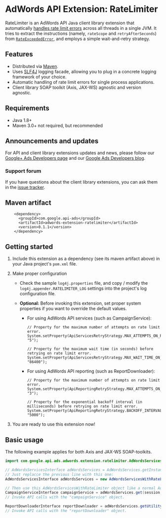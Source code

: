 # AdWords API Extension: RateLimiter

RateLimiter is an AdWords API Java client library extension that automatically
[handles rate limit errors](https://developers.google.com/adwords/api/docs/guides/rate-limits)
across all threads in a single JVM. It tries to extract the instructions
(namely, `rateScope` and `retryAfterSeconds`) from
[`RateExceededError`](https://developers.google.com/adwords/api/docs/common-errors#RateExceededError.RATE_EXCEEDED),
and employs a simple wait-and-retry strategy.

## Features

*   Distributed via [Maven](https://maven.apache.org/).
*   Uses [SLF4J](https://www.slf4j.org/) logging facade, allowing you to plug in
    a concrete logging framework of your choice.
*   Automatic handling of rate limit errors for single process applications.
*   Client library SOAP toolkit (Axis, JAX-WS) agnostic and version agnostic.

## Requirements

*   Java 1.8+
*   Maven 3.0+ not required, but recommended

## Announcements and updates

For API and client library extensions updates and news, please follow our
[Google+ Ads Developers page](https://plus.google.com/+GoogleAdsDevelopers/posts)
and our [Google Ads Developers blog](http://googleadsdeveloper.blogspot.com/).

### Support forum

If you have questions about the client library extensions, you can ask them in
the [issue tracker](https://github.com/googleads/googleads-java-lib/issues).

## Maven artifact

```
    <dependency>
      <groupId>com.google.api-ads</groupId>
      <artifactId>adwords-extension-ratelimiter</artifactId>
      <version>0.1.1</version>
    </dependency>
```

## Getting started

1.  Include this extension as a dependency (see its maven artifact above) in
    your Java project's `pom.xml` file.

1.  Make proper configuration

    *   Check the sample `log4j.properties` file, and copy / modify the
        `log4j.appender.RATELIMITER_LOG` settings into the project's log
        configuration file.

    *   **Optional:** Before invoking this extension, set proper system
        properties if you want to override the default values.

        *   For using AdWords API services (such as CampaignService):

            ```
            // Property for the maximum number of attempts on rate limit error.
            System.setProperty(ApiServicesRetryStrategy.MAX_ATTEMPTS_ON_RATE_EXCEEDED_ERROR_PROPERTY, "5");

            // Property for the maximum wait time (in seconds) before retrying on rate limit error.
            System.setProperty(ApiServicesRetryStrategy.MAX_WAIT_TIME_ON_RATE_EXCEEDED_ERROR_PROPERTY, "86400");
            ```

        *   For using AdWords API reporting (such as ReportDownloader):

            ```
            // Property for the maximum number of attempts on rate limit error.
            System.setProperty(ApiReportingRetryStrategy.MAX_ATTEMPTS_ON_RATE_EXCEEDED_ERROR_PROPERTY, "3");

            // Property for the exponential backoff interval (in milliseconds) before retrying on rate limit error.
            System.setProperty(ApiReportingRetryStrategy.BACKOFF_INTERVAL_ON_RATE_EXCEEDED_ERROR_PROPERTY, "5000");
            ```

1.  You are ready to use this extension now!

## Basic usage

The following example applies for both Axis and JAX-WS SOAP-toolkits.

```java
import com.google.api.ads.adwords.extension.ratelimiter.AdWordsServicesWithRateLimiter;

// AdWordsServicesInterface adWordsServices = AdWordsServices.getInstance();
// Just replacce the previous line with this one:
AdWordsServicesInterface adWordsServices = new AdWordsServicesWithRateLimiter(AdWordsServices.getInstance());

// Then use this AdWordsServicesWithRateLimiter object like a normal AdWordsServices object, and it would automatically handle rate limit errors!
CampaignServiceInterface campaignService = adWordsServices.get(session, CampaignServiceInterface.class);
// Invoke API calls with the "campaignService" object.

ReportDownloaderInterface reportDownloader = adWordsServices.getUtility(session, ReportDownloaderInterface.class);
// Invoke API calls with the "reportDownloader" object.
```
